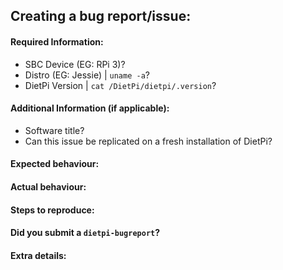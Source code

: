 ## Creating a bug report/issue:


#### Required Information:
- SBC Device (EG: RPi 3)?
- Distro (EG: Jessie) | ```uname -a```?
- DietPi Version | ```cat /DietPi/dietpi/.version```?

#### Additional Information (if applicable):
- Software title?
- Can this issue be replicated on a fresh installation of DietPi?


#### Expected behaviour:
<!-- What SHOULD be happening? -->

#### Actual behaviour:
<!-- What IS happening? -->

#### Steps to reproduce:
<!-- Explain how to reproduce the issue -->

#### Did you submit a ```dietpi-bugreport```?
<!-- Please post the bug report ID -->

#### Extra details:
<!-- Please post any extra details that might help solve the issue -->
